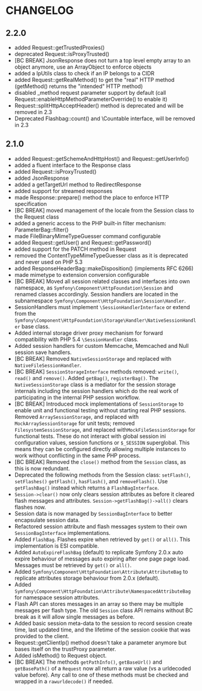 CHANGELOG
=========

2.2.0
-----

 * added Request::getTrustedProxies()
 * deprecated Request::isProxyTrusted()
 * [BC BREAK] JsonResponse does not turn a top level empty array to an object anymore, use an ArrayObject to enforce objects
 * added a IpUtils class to check if an IP belongs to a CIDR
 * added Request::getRealMethod() to get the "real" HTTP method (getMethod() returns the "intended" HTTP method)
 * disabled _method request parameter support by default (call Request::enableHttpMethodParameterOverride() to enable it)
 * Request::splitHttpAcceptHeader() method is deprecated and will be removed in 2.3
 * Deprecated Flashbag::count() and \Countable interface, will be removed in 2.3

2.1.0
-----

 * added Request::getSchemeAndHttpHost() and Request::getUserInfo()
 * added a fluent interface to the Response class
 * added Request::isProxyTrusted()
 * added JsonResponse
 * added a getTargetUrl method to RedirectResponse
 * added support for streamed responses
 * made Response::prepare() method the place to enforce HTTP specification
 * [BC BREAK] moved management of the locale from the Session class to the Request class
 * added a generic access to the PHP built-in filter mechanism: ParameterBag::filter()
 * made FileBinaryMimeTypeGuesser command configurable
 * added Request::getUser() and Request::getPassword()
 * added support for the PATCH method in Request
 * removed the ContentTypeMimeTypeGuesser class as it is deprecated and never used on PHP 5.3
 * added ResponseHeaderBag::makeDisposition() (implements RFC 6266)
 * made mimetype to extension conversion configurable
 * [BC BREAK] Moved all session related classes and interfaces into own namespace, as
	 `Symfony\Component\HttpFoundation\Session` and renamed classes accordingly.
	 Session handlers are located in the subnamespace `Symfony\Component\HttpFoundation\Session\Handler`.
 * SessionHandlers must implement `\SessionHandlerInterface` or extend from the
	 `Symfony\Component\HttpFoundation\Storage\Handler\NativeSessionHandler` base class.
 * Added internal storage driver proxy mechanism for forward compatibility with
	 PHP 5.4 `\SessionHandler` class.
 * Added session handlers for custom Memcache, Memcached and Null session save handlers.
 * [BC BREAK] Removed `NativeSessionStorage` and replaced with `NativeFileSessionHandler`.
 * [BC BREAK] `SessionStorageInterface` methods removed: `write()`, `read()` and
	 `remove()`.	Added `getBag()`, `registerBag()`.	The `NativeSessionStorage` class
	 is a mediator for the session storage internals including the session handlers
	 which do the real work of participating in the internal PHP session workflow.
 * [BC BREAK] Introduced mock implementations of `SessionStorage` to enable unit
	 and functional testing without starting real PHP sessions.	Removed
	 `ArraySessionStorage`, and replaced with `MockArraySessionStorage` for unit
	 tests; removed `FilesystemSessionStorage`, and replaced with`MockFileSessionStorage`
	 for functional tests.	These do not interact with global session ini
	 configuration values, session functions or `$_SESSION` superglobal. This means
	 they can be configured directly allowing multiple instances to work without
	 conflicting in the same PHP process.
 * [BC BREAK] Removed the `close()` method from the `Session` class, as this is
	 now redundant.
 * Deprecated the following methods from the Session class: `setFlash()`, `setFlashes()`
	 `getFlash()`, `hasFlash()`, and `removeFlash()`. Use `getFlashBag()` instead
	 which returns a `FlashBagInterface`.
 * `Session->clear()` now only clears session attributes as before it cleared
	 flash messages and attributes. `Session->getFlashBag()->all()` clears flashes now.
 * Session data is now managed by `SessionBagInterface` to better encapsulate
	 session data.
 * Refactored session attribute and flash messages system to their own
	`SessionBagInterface` implementations.
 * Added `FlashBag`. Flashes expire when retrieved by `get()` or `all()`. This
	 implementation is ESI compatible.
 * Added `AutoExpireFlashBag` (default) to replicate Symfony 2.0.x auto expire
	 behaviour of messages auto expiring after one page page load.	Messages must
	 be retrieved by `get()` or `all()`.
 * Added `Symfony\Component\HttpFoundation\Attribute\AttributeBag` to replicate
	 attributes storage behaviour from 2.0.x (default).
 * Added `Symfony\Component\HttpFoundation\Attribute\NamespacedAttributeBag` for
	 namespace session attributes.
 * Flash API can stores messages in an array so there may be multiple messages
	 per flash type.	The old `Session` class API remains without BC break as it
	 will allow single messages as before.
 * Added basic session meta-data to the session to record session create time,
	 last updated time, and the lifetime of the session cookie that was provided
	 to the client.
 * Request::getClientIp() method doesn't take a parameter anymore but bases
	 itself on the trustProxy parameter.
 * Added isMethod() to Request object.
 * [BC BREAK] The methods `getPathInfo()`, `getBaseUrl()` and `getBasePath()` of
	 a `Request` now all return a raw value (vs a urldecoded value before). Any call
	 to one of these methods must be checked and wrapped in a `rawurldecode()` if
	 needed.

